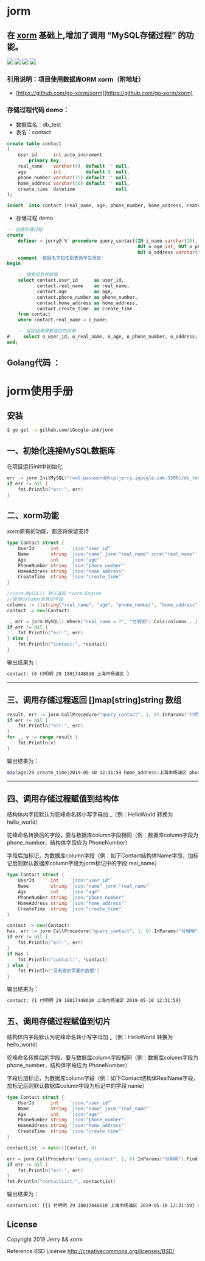 
# jorm

## 在 [xorm](https://github.com/go-xorm/xorm) 基础上,增加了调用 “MySQL存储过程” 的功能。

<a href="https://www.igoogle.ink" target="_blank"><img src="https://img.shields.io/badge/Author-Jerry-blue.svg"/></a>
<a href="https://golang.org" target="_blank"><img src="https://img.shields.io/badge/Golang-1.11+-brightgreen.svg"/></a>
<img src="https://api.travis-ci.org/iGoogle-ink/jorm.svg?branch=master"/>
<a href="http://creativecommons.org/licenses/BSD" target="_blank"><img src="https://img.shields.io/badge/License-BSD-blue.svg"/></a>

### 引用说明：项目使用数据库ORM xorm（附地址）
* [https://github.com/go-xorm/xorm](https://github.com/go-xorm/xorm)
### 存储过程代码 demo：
* 数据库名：db_test
* 表名：contact
```sql
create table contact
(
    user_id      int auto_increment
        primary key,
    real_name    varchar(5)  default '' null,
    age          int         default 0  null,
    phone_number varchar(15) default '' null,
    home_address varchar(50) default '' null,
    create_time  datetime               null
);

insert  into contact (real_name, age, phone_number, home_address, reate_time) values ('Jerry',28,'18017448610','上海市','2019-08-08 15:30');
```
* 存储过程 demo
```sql
-- 创建存储过程
create
    definer = jerry@`%` procedure query_contact(IN i_name varchar(10), OUT o_user_id int, OUT o_real_name varchar(10),
                                                OUT o_age int, OUT o_phone_number varchar(15),
                                                OUT o_address varchar(50), OUT o_create_time datetime)
    comment '根据名字和性别查询学生信息'
begin

    -- 搜索信息并赋值
    select contact.user_id      as user_id,
           contact.real_name    as real_name,
           contact.age          as age,
           contact.phone_number as phone_number,
           contact.home_address as home_address,
           contact.create_time  as create_time
    from contact
    where contact.real_name = i_name;

    -- 返回结果需要返回的结果
#     select o_user_id, o_real_name, o_age, o_phone_number, o_address;
end;
```

## Golang代码 ：
# jorm使用手册

## 安装
```bash
$ go get -u github.com/iGoogle-ink/jorm
```

## 一、初始化连接MySQL数据库
 在项目运行init中初始化
```go
err := jorm.InitMySQL("root:password@tcp(jerry.igoogle.ink:3306)/db_test?charset=utf8") //&parseTime=true&loc=Local
if err != nil {
	fmt.Println("err:", err)
}
```

## 二、xorm功能
 xorm原有的功能，都还将保留支持
```go
type Contact struct {
	UserId      int    `json:"user_id"`
	Name        string `json:"name" jorm:"real_name" xorm:"real_name"`
	Age         int    `json:"age"`
	PhoneNumber string `json:"phone_number"`
	HomeAddress string `json:"home_address"`
	CreateTime  string `json:"create_time"`
}

//jorm.MySQL() 默认返回 *xorm.Engine
//查询columns包含的字段
columns := []string{"real_name", "age", "phone_number", "home_address"}
contact := new(Contact)

_, err = jorm.MySQL().Where("real_name = ?", "付明明").Cols(columns...).Get(contact)
if err != nil {
	fmt.Println("err:", err)
} else {
	fmt.Println("contact:", *contact)
}
```
输出结果为：
```bash
contact: {0 付明明 29 18017448610 上海市杨浦区 }
```

---

## 三、调用存储过程返回 []map[string]string 数组
```go
result, err := jorm.CallProcedure("query_contact", 1, 6).InParams("付明明").Query()
if err != nil {
	fmt.Println("err:", err)
}
for _, v := range result {
	fmt.Println(v)
}
```
输出结果为：
```bash
map[age:29 create_time:2019-05-10 12:31:59 home_address:上海市杨浦区 phone_number:18017448610 real_name:付明明 user_id:1]
```

---

## 四、调用存储过程赋值到结构体
 结构体内字段默认为驼峰命名转小写字母加 _（例：HelloWorld 转换为 hello_world）

 驼峰命名转换后的字段，要与数据库column字段相同（例：数据库column字段为 phone_number，结构体字段应为 PhoneNumber）

 字段后加标记，为数据库column字段（例：如下Contact结构体Name字段，加标记后则默认数据库column字段为jorm标记中的字段 real_name）
```go
type Contact struct {
	UserId      int    `json:"user_id"`
	Name        string `json:"name" jorm:"real_name"`
	Age         int    `json:"age"`
	PhoneNumber string `json:"phone_number"`
	HomeAddress string `json:"home_address"`
	CreateTime  string `json:"create_time"`
}

contact := new(Contact)
has, err := jorm.CallProcedure("query_contact", 1, 6).InParams("付明明").Get(contact)
if err != nil {
	fmt.Println("err:", err)
}
if has {
	fmt.Println("contact:", *contact)
} else {
	fmt.Println("没有查到需要的数据")
}
```
输出结果为：
```bash
contact: {1 付明明 29 18017448610 上海市杨浦区 2019-05-10 12:31:59}
```

## 五、调用存储过程赋值到切片
 结构体内字段默认为驼峰命名转小写字母加 _（例：HelloWorld 转换为 hello_world）

 驼峰命名转换后的字段，要与数据库column字段相同（例：数据库column字段为 phone_number，结构体字段应为 PhoneNumber）

 字段后加标记，为数据库column字段（例：如下Contact结构体RealName字段，加标记后则默认数据库column字段为标记中的字段 name）
```go
type Contact struct {
	UserId      int    `json:"user_id"`
	Name        string `json:"name" jorm:"real_name"`
	Age         int    `json:"age"`
	PhoneNumber string `json:"phone_number"`
	HomeAddress string `json:"home_address"`
	CreateTime  string `json:"create_time"`
}

contactList := make([]Contact, 0)

err = jorm.CallProcedure("query_contact", 1, 6).InParams("付明明").Find(&contactList)
if err != nil {
	fmt.Println("err:", err)
}
fmt.Println("contactList:", contactList)
```

输出结果为：
```bash
contactList: [{1 付明明 29 18017448610 上海市杨浦区 2019-05-10 12:31:59} {2 付明明 28 18017448610 上海市杨浦区2 2019-08-08 15:51:18} {3 付明明 30 18017448610 上海市杨浦区3 2019-08-08 15:53:12}]
```

## License

Copyright 2019 Jerry && xorm

Reference BSD License http://creativecommons.org/licenses/BSD/
